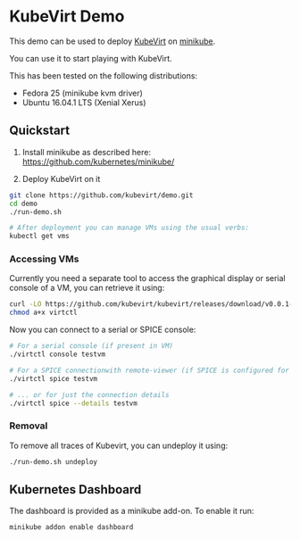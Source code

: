 # KubeVirt Demo

This demo can be used to deploy [KubeVirt](https://www.kubevirt.io) on
[minikube](https://github.com/kubernetes/minikube/).

You can use it to start playing with KubeVirt.

This has been tested on the following distributions:

- Fedora 25 (minikube kvm driver)
- Ubuntu 16.04.1 LTS (Xenial Xerus)


## Quickstart

1. Install minikube as described here: https://github.com/kubernetes/minikube/

2. Deploy KubeVirt on it

```bash
git clone https://github.com/kubevirt/demo.git
cd demo
./run-demo.sh

# After deployment you can manage VMs using the usual verbs:
kubectl get vms
```

### Accessing VMs

Currently you need a separate tool to access the graphical display or serial
console of a VM, you can retrieve it using:

```bash
curl -LO https://github.com/kubevirt/kubevirt/releases/download/v0.0.1-alpha.6/virtctl
chmod a+x virtctl
```

Now you can connect to a serial or SPICE console:

```bash
# For a serial console (if present in VM)
./virtctl console testvm

# For a SPICE connectionwith remote-viewer (if SPICE is configured for VM)
./virtctl spice testvm

# ... or for just the connection details
./virtctl spice --details testvm
```

### Removal

To remove all traces of Kubevirt, you can undeploy it using:

```bash
./run-demo.sh undeploy
```

## Kubernetes Dashboard

The dashboard is provided as a minikube add-on. To enable it run:

```bash
minikube addon enable dashboard
```

